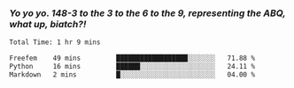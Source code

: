 ### ***Yo yo yo. 148-3 to the 3 to the 6 to the 9, representing the ABQ, what up, biatch?!***

<!--START_SECTION:waka-->

```txt
Total Time: 1 hr 9 mins

Freefem    49 mins         ██████████████████░░░░░░░   71.88 %
Python     16 mins         ██████░░░░░░░░░░░░░░░░░░░   24.11 %
Markdown   2 mins          █░░░░░░░░░░░░░░░░░░░░░░░░   04.00 %
```

<!--END_SECTION:waka-->

<!--
**AJMC2002/AJMC2002** is a ✨ _special_ ✨ repository because its `README.md` (this file) appears on your GitHub profile.

Here are some ideas to get you started:

- 🔭 I’m currently working on ...
- 🌱 I’m currently learning ...
- 👯 I’m looking to collaborate on ...
- 🤔 I’m looking for help with ...
- 💬 Ask me about ...
- 📫 How to reach me: ...
- 😄 Pronouns: ...
- ⚡ Fun fact: ...
-->
